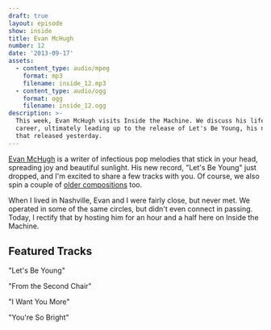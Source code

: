 ```yaml
---
draft: true
layout: episode
show: inside
title: Evan McHugh
number: 12
date: '2013-09-17'
assets:
  - content_type: audio/mpeg
    format: mp3
    filename: inside_12.mp3
  - content_type: audio/ogg
    format: ogg
    filename: inside_12.ogg
description: >-
  This week, Evan McHugh visits Inside the Machine. We discuss his life and
  career, ultimately leading up to the release of Let's Be Young, his new EP
  that released yesterday.
---
```

[Evan McHugh](http://evanmchugh.com) is a writer of infectious pop melodies that stick in your head, spreading joy and beautiful sunlight. His new record, "Let's Be Young" just dropped, and I'm excited to share a few tracks with you. Of course, we also spin a couple of [older compositions](http://evanmchugh.com/albums) too.

When I lived in Nashville, Evan and I were fairly close, but never met. We operated in some of the same circles, but didn't even connect in passing. Today, I rectify that by hosting him for an hour and a half here on Inside the Machine.

## Featured Tracks

"Let's Be Young"

"From the Second Chair"

"I Want You More"

"You're So Bright"
